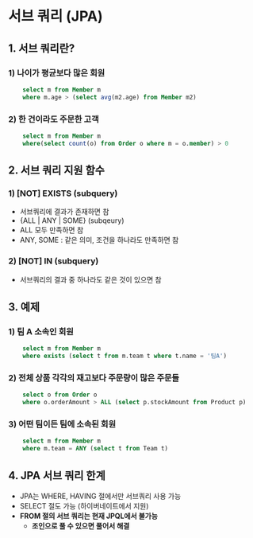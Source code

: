 # 서브 쿼리 (JPA)

## 1. 서브 쿼리란?

### 1) 나이가 평균보다 많은 회원

```sql
    select m from Member m
    where m.age > (select avg(m2.age) from Member m2)
```

### 2) 한 건이라도 주문한 고객

```sql
    select m from Member m
    where(select count(o) from Order o where m = o.member) > 0
```

## 2. 서브 쿼리 지원 함수

### 1) [NOT] EXISTS (subquery)

- 서브쿼리에 결과가 존재하면 참
- {ALL | ANY | SOME} (subqeury)
- ALL 모두 만족하면 참
- ANY, SOME : 같은 의미, 조건을 하나라도 만족하면 참

### 2) [NOT] IN (subquery)

- 서브쿼리의 결과 중 하나라도 같은 것이 있으면 참

## 3. 예제

### 1) 팀 A 소속인 회원

```sql
    select m from Member m
    where exists (select t from m.team t where t.name = '팀A')
```

### 2) 전체 상품 각각의 재고보다 주문량이 많은 주문들

```sql
    select o from Order o
    where o.orderAmount > ALL (select p.stockAmount from Product p)
```

### 3) 어떤 팀이든 팀에 소속된 회원

```sql
    select m from Member m
    where m.team = ANY (select t from Team t)
```

## 4. JPA 서브 쿼리 한계

- JPA는 WHERE, HAVING 절에서만 서브쿼리 사용 가능
- SELECT 절도 가능 (하이버네이트에서 지원)
- **FROM 절의 서브 쿼리는 현재 JPQL에서 불가능**
  - **조인으로 풀 수 있으면 풀어서 해결**
